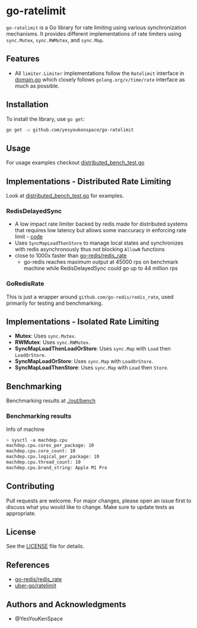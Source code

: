 # go-ratelimit

`go-ratelimit` is a Go library for rate limiting using various synchronization mechanisms. It provides different implementations of rate limiters using `sync.Mutex`, `sync.RWMutex`, and `sync.Map`.

## Features
- All `limiter.Limiter` implementations follow the `Ratelimit` interface in [domain.go](./domain.go) which closely follows `golang.org/x/time/rate` interface as much as possible.

## Installation

To install the library, use `go get`:

```bash
go get -u github.com/yesyoukenspace/go-ratelimit
```

## Usage

For usage examples checkout [distributed_bench_test.go](v1/ratelimit/distributed_bench_test.go) 

## Implementations - Distributed Rate Limiting 
Look at [distributed_bench_test.go](v1/ratelimit/distributed_bench_test.go) for examples.

### **RedisDelayedSync**
- A low impact rate limiter backed by redis made for distributed systems that requires low latency but allows some inaccuracy in enforcing rate limit - [code](./v1/ratelimit/redis_delayed_sync.go)
- Uses `SyncMapLoadThenStore` to manage local states and synchronizes with redis asynchronously thus not blocking `AllowN` functions
- close to 1000x faster than [go-redis/redis_rate](https://github.com/go-redis/redis_rate)
  - go-redis reaches maximum output at 45000 rps on benchmark machine while RedisDelayedSync could go up to 44 million rps

### **GoRedisRate**
This is just a wrapper around `github.com/go-redis/redis_rate`, used primarily for testing and benchmarking.

## Implementations - Isolated Rate Limiting 
- **Mutex**: Uses `sync.Mutex`.
- **RWMutex**: Uses `sync.RWMutex`.
- **SyncMapLoadThenLoadOrStore**: Uses `sync.Map` with `Load` then `LoadOrStore`.
- **SyncMapLoadOrStore**: Uses `sync.Map` with `LoadOrStore`.
- **SyncMapLoadThenStore**: Uses `sync.Map` with `Load` then `Store`.

## Benchmarking
Benchmarking results at [./out/bench](./out/bench/)


### Benchmarking results
Info of machine 
```bash
> sysctl -a machdep.cpu
machdep.cpu.cores_per_package: 10
machdep.cpu.core_count: 10
machdep.cpu.logical_per_package: 10
machdep.cpu.thread_count: 10
machdep.cpu.brand_string: Apple M1 Pro
```

## Contributing

Pull requests are welcome. For major changes, please open an issue first to discuss what you would like to change. Make sure to update tests as appropriate.

## License

See the [LICENSE](LICENSE) file for details.

## References
- [go-redis/redis_rate](https://github.com/go-redis/redis_rate)
- [uber-go/ratelimit](https://github.com/uber-go/ratelimit)

## Authors and Acknowledgments
- @YesYouKenSpace


